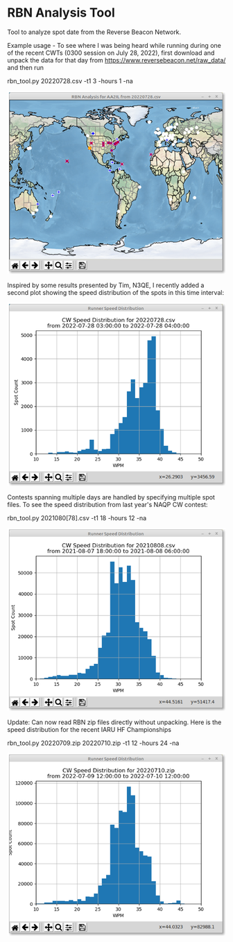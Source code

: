 # RBN Analysis Tool

Tool to analyze spot date from the Reverse Beacon Network.

Example usage - To see where I was being heard while running during one of the recent CWTs (0300 session on July 28, 2022), first download and unpack the data for that day from https://www.reversebeacon.net/raw_data/ and then run
                                                
rbn_tool.py 20220728.csv -t1 3 -hours 1 -na

![Screen Shot]( Docs/rbn.png)

Inspired by some results presented by Tim, N3QE, I recently added a second plot showing the speed distribution of the spots in this time interval:

![Screen Shot]( Docs/speed.png)

Contests spanning multiple days are handled by specifying multiple spot files.  To see the speed distribution from last year's NAQP CW contest:

rbn_tool.py 2021080[78].csv -t1 18 -hours 12 -na

![Screen Shot]( Docs/naqpcw_aug2021.png)

Update: Can now read RBN zip files directly without unpacking.  Here is the speed distribution for the recent IARU HF Championships

rbn_tool.py 20220709.zip 20220710.zip -t1 12 -hours 24 -na

![Screen Shot]( Docs/iaru_2022.png)


